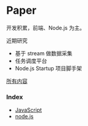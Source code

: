 # Paper

开发积累，前端、Node.js 为主。

近期研究
- 基于 stream 做数据采集
- 任务调度平台
- Node.js Startup 项目脚手架

[所有内容](https://github.com/tvrcgo/paper/issues)

### Index
- [JavaScript](https://github.com/tvrcgo/paper/labels/JavaScript)
- [node.js](https://github.com/tvrcgo/paper/labels/node.js)
